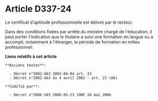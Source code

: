 # Article D337-24

Le certificat d'aptitude professionnelle est délivré par le recteur.

Dans des conditions fixées par arrêté du ministre chargé de l'éducation, il peut porter l'indication que le titulaire a suivi
une formation en langue ou a accompli, notamment à l'étranger, la période de formation en milieu professionnel.

**Liens relatifs à cet article**

	**Anciens textes**:

	  - Décret n°2002-463 2002-04-04 art. 23
	  - Décret n°2002-463 du 4 avril 2002 - art. 23 (Ab)

	**Codifié par**:

	  - Décret n°2006-583 2006-05-23 JORF 24 mai 2006
